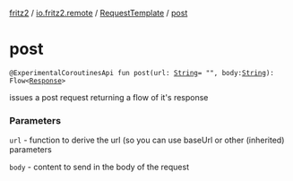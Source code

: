 [fritz2](../../index.md) / [io.fritz2.remote](../index.md) / [RequestTemplate](index.md) / [post](./post.md)

# post

`@ExperimentalCoroutinesApi fun post(url: `[`String`](https://kotlinlang.org/api/latest/jvm/stdlib/kotlin/-string/index.html)` = "", body: `[`String`](https://kotlinlang.org/api/latest/jvm/stdlib/kotlin/-string/index.html)`): Flow<`[`Response`](https://kotlinlang.org/api/latest/jvm/stdlib/org.w3c.fetch/-response/index.html)`>`

issues a post request returning a flow of it's response

### Parameters

`url` - function to derive the url (so you can use baseUrl or other (inherited) parameters

`body` - content to send in the body of the request